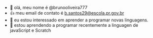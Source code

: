 - 👋 olá, meu nome é @brunooliveira777
-  :+1: meu email de contato é b.santos29@escola.pr.gov.br
- 👀 eu estou interessado em aprender a programar novas linguagens.
- 🌱 estou aprendendo a programar recentemente a linguagen de javaScript e Scratch
